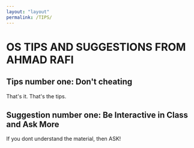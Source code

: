 ```yaml
---
layout: "layout"
permalink: /TIPS/
---
```


# OS TIPS AND SUGGESTIONS FROM AHMAD RAFI

## Tips number one: Don't cheating
That's it. That's the tips.

## Suggestion number one: Be Interactive in Class and Ask More
If you dont understand the material, then ASK!

